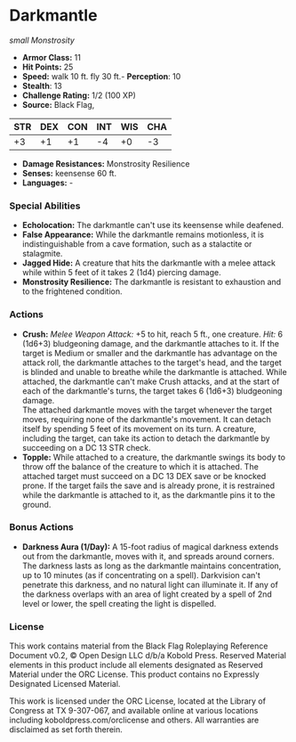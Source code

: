 # Darkmantle

*small* *Monstrosity*

- **Armor Class:** 11
- **Hit Points:** 25 
- **Speed:** walk 10 ft. fly 30 ft.- **Perception**: 10
- **Stealth**: 13
- **Challenge Rating:** 1/2 (100 XP)
- **Source:** Black Flag,

| STR | DEX | CON | INT | WIS | CHA |
| --- | --- | --- | --- | --- | --- |
| +3 | +1 | +1 | -4 | +0 | -3 |

- **Damage Resistances:** Monstrosity Resilience
- **Senses:** keensense 60 ft.
- **Languages:** -

### Special Abilities

- **Echolocation:** The darkmantle can't use its keensense while deafened.
- **False Appearance:** While the darkmantle remains motionless, it is indistinguishable from a cave formation, such as a stalactite or stalagmite.
- **Jagged Hide:** A creature that hits the darkmantle with a melee attack while within 5 feet of it takes 2 (1d4) piercing damage.
- **Monstrosity Resilience:** The darkmantle is resistant to exhaustion and to the frightened condition.

### Actions

- **Crush:** _Melee Weapon Attack:_ +5 to hit, reach 5 ft., one creature. _Hit:_ 6 (1d6+3) bludgeoning damage, and the darkmantle attaches to it. If the target is Medium or smaller and the darkmantle has advantage on the attack roll, the darkmantle attaches to the target's head, and the target is blinded and unable to breathe while the darkmantle is attached. While attached, the darkmantle can't make Crush attacks, and at the start of each of the darkmantle's turns, the target takes 6 (1d6+3) bludgeoning damage.<br>The attached darkmantle moves with the target whenever the target moves, requiring none of the darkmantle's movement. It can detach itself by spending 5 feet of its movement on its turn. A creature, including the target, can take its action to detach the darkmantle by succeeding on a DC 13 STR check.
- **Topple:** While attached to a creature, the darkmantle swings its body to throw off the balance of the creature to which it is attached. The attached target must succeed on a DC 13 DEX save or be knocked prone. If the target fails the save and is already prone, it is restrained while the darkmantle is attached to it, as the darkmantle pins it to the ground.

### Bonus Actions

- **Darkness Aura (1/Day):** A 15-foot radius of magical darkness extends out from the darkmantle, moves with it, and spreads around corners. The darkness lasts as long as the darkmantle maintains concentration, up to 10 minutes (as if concentrating on a spell). Darkvision can't penetrate this darkness, and no natural light can illuminate it. If any of the darkness overlaps with an area of light created by a spell of 2nd level or lower, the spell creating the light is dispelled.


### License

This work contains material from the Black Flag Roleplaying Reference Document v0.2, © Open Design LLC d/b/a Kobold Press. Reserved Material elements in this product include all elements designated as Reserved Material under the ORC License. This product contains no Expressly Designated Licensed Material.

This work is licensed under the ORC License, located at the Library of Congress at TX 9-307-067, and available online at various locations including koboldpress.com/orclicense and others. All warranties are disclaimed as set forth therein.
